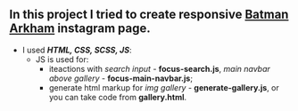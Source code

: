 ## In this project I tried to create responsive [Batman Arkham](https://www.instagram.com/batmanarkham/?hl=ru) instagram page.

* I used ***HTML, CSS, SCSS, JS***:
  * JS is used for: 
    * iteactions with *search input* - __focus-search.js__, *main navbar above gallery* - __focus-main-navbar.js__;
    * generate html markup for *img gallery* - __generate-gallery.js__, or you can take code from **gallery.html**.
